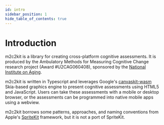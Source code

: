 ```yaml
---
id: intro
sidebar_position: 1
hide_table_of_contents: true
---
```


# Introduction

m2c2kit is a library for creating cross-platform cognitive assessments. It is produced by the Ambulatory Methods for Measuring Cognitive Change research project (Award #U2CAG060408), sponsored by the [National Institute on Aging](https://www.nia.nih.gov/).

m2c2kit is written in Typescript and leverages Google's [canvaskit-wasm](https://www.npmjs.com/package/canvaskit-wasm) Skia-based graphics engine to present cognitive assessments using HTML5 and JavaScript. Users can take these assessments with a mobile or desktop browser, or the assessments can be programmed into native mobile apps using a webview.

m2c2kit borrows some patterns, approaches, and naming conventions from Apple's [SpriteKit](https://developer.apple.com/documentation/spritekit) framework, but it is not a port of SpriteKit.
